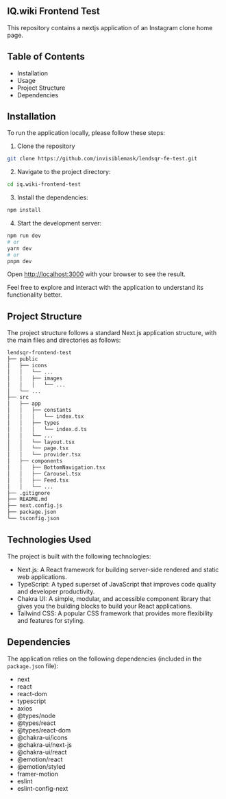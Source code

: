 ## IQ.wiki Frontend Test

This repository contains a nextjs application of an Instagram clone home page.

## Table of Contents

- Installation
- Usage
- Project Structure
- Dependencies

## Installation

To run the application locally, please follow these steps:

1. Clone the repository

```bash
git clone https://github.com/invisiblemask/lendsqr-fe-test.git
```

2. Navigate to the project directory:

```bash
cd iq.wiki-frontend-test
```

3. Install the dependencies:

```bash
npm install
```

4. Start the development server:

```bash
npm run dev
# or
yarn dev
# or
pnpm dev
```

Open [http://localhost:3000](http://localhost:3000) with your browser to see the result.

Feel free to explore and interact with the application to understand its functionality better.

## Project Structure

The project structure follows a standard Next.js application structure, with the main files and directories as follows:

```bash
lendsqr-frontend-test
├── public
│   ├── icons
│   │   └── ...
│   │   ├── images
│   │   │   └── ...
│   └── ...
├── src
│   ├── app
│   │   ├── constants
│   │   │   └── index.tsx
│   │   ├── types
│   │   │   └── index.d.ts
│   │   └── ...
│   │   └── layout.tsx
│   │   └── page.tsx
│   │   └── provider.tsx
│   ├── components
│   │   ├── BottomNavigation.tsx
│   │   ├── Carousel.tsx
│   │   ├── Feed.tsx
│   │   └── ...
├── .gitignore
├── README.md
├── next.config.js
├── package.json
└── tsconfig.json
```

## Technologies Used

The project is built with the following technologies:

- Next.js: A React framework for building server-side rendered and static web applications.
- TypeScript: A typed superset of JavaScript that improves code quality and developer productivity.
- Chakra UI: A simple, modular, and accessible component library that gives you the building blocks to build your React applications.
- Tailwind CSS: A popular CSS framework that provides more flexibility and features for styling.

## Dependencies

The application relies on the following dependencies (included in the `package.json` file):

- next
- react
- react-dom
- typescript
- axios
- @types/node
- @types/react
- @types/react-dom
- @chakra-ui/icons
- @chakra-ui/next-js
- @chakra-ui/react
- @emotion/react
- @emotion/styled
- framer-motion
- eslint
- eslint-config-next
